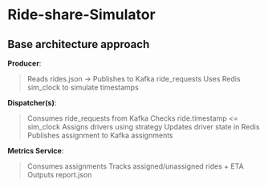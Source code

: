 # Ride-share-Simulator



## Base architecture approach
**Producer**:
  >Reads rides.json → Publishes to Kafka ride_requests
  Uses Redis sim_clock to simulate timestamps

**Dispatcher(s)**:
  >Consumes ride_requests from Kafka
  Checks ride.timestamp <= sim_clock
  Assigns drivers using strategy
  Updates driver state in Redis
  Publishes assignment to Kafka assignments

**Metrics Service**:
  >Consumes assignments
  Tracks assigned/unassigned rides + ETA
  Outputs report.json